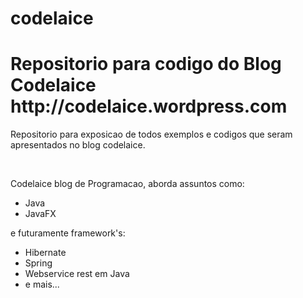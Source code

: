 # codelaice
<h1>Repositorio para codigo do Blog Codelaice 
http://codelaice.wordpress.com</h1>

<p>Repositorio para exposicao de todos exemplos e codigos que seram apresentados
no blog codelaice.</p></br>

Codelaice blog de Programacao, aborda assuntos como:
<ul>
  <li>Java</li>
  <li>JavaFX</li>
</ul>

e futuramente framework's:
<ul>
  <li>Hibernate</li>
  <li>Spring</li>
  <li>Webservice rest em Java</li>
  <li>e mais...</li>
</ul>

 

